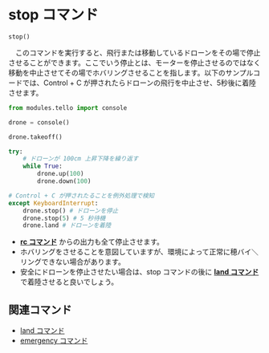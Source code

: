 # stop コマンド

```stop()```
<br>

　このコマンドを実行すると、飛行または移動しているドローンをその場で停止させることができます。ここでいう停止とは、モーターを停止させるのではなく移動を中止させてその場でホバリングさせることを指します。以下のサンプルコードでは、Control + C が押されたらドローンの飛行を中止させ、5秒後に着陸させます。

```python
from modules.tello import console

drone = console()

drone.takeoff()

try:
    # ドローンが 100cm 上昇下降を繰り返す
    while True:
        drone.up(100)
        drone.down(100)

# Control + C が押されたることを例外処理で検知
except KeyboardInterrupt:
    drone.stop() # ドローンを停止
    drone.stop(5) # 5 秒待機
    drone.land # ドローンを着陸
```

- **[rc コマンド]()** からの出力も全て停止させます。
- ホバリングをさせることを意図していますが、環境によって正常に穂バイ＼リングできない場合があります。
- 安全にドローンを停止させたい場合は、stop コマンドの後に **[land コマンド]()** で着陸させると良いでしょう。

## 関連コマンド

- [land コマンド]()
- [emergency コマンド]()
